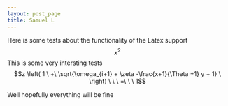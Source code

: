```yaml
---
layout: post_page
title: Samuel L
---
```


Here is some tests about the functionality of the Latex support
$$x^2$$ This is some very intersting tests
$$z \left( 1 \ +\ \sqrt{\omega_{i+1} + \zeta -\frac{x+1}{\Theta +1} y + 1} 
\ \right)
\ \ \ =\ \ \ 1$$

Well hopefully everything will be fine
